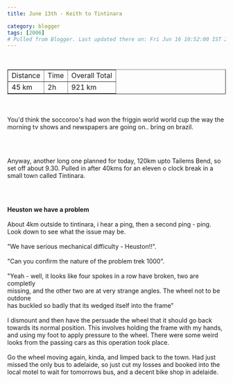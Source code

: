 ```yaml
---
title: June 13th - Keith to Tintinara

category: blogger
tags: [2006]
# Pulled from Blogger. Last updated there on: Fri Jun 16 10:52:00 IST 2006
---
```

<TABLE BORDER="1"><TR><TD>Distance</TD><TD>Time</TD><TD>Overall Total</TD></TR><br /><TR><TD>45 km</TD><TD>2h</TD><TD>921 km</TD></TR></TABLE><br /><br />You'd think the soccoroo's had won the friggin world world cup the way the morning tv shows and newspapers are going on.. bring on brazil.<br /><br /><a onblur="try {parent.deselectBloggerImageGracefully();} catch(e) {}" href="http://photos1.blogger.com/blogger/916/2956/1600/IMG_0840.jpg"><img style="display:block; margin:0px auto 10px; text-align:center;cursor:pointer; cursor:hand;" src="http://photos1.blogger.com/blogger/916/2956/320/IMG_0840.jpg" border="0" alt="" /></a><br /><br />Anyway, another long one planned for today, 120km upto Tailems Bend, so set off about 9.30. Pulled in after 40kms for an eleven o clock break in a small town called Tintinara.<br /><br /><a onblur="try {parent.deselectBloggerImageGracefully();} catch(e) {}" href="http://photos1.blogger.com/blogger/916/2956/1600/IMG_0841.jpg"><img style="display:block; margin:0px auto 10px; text-align:center;cursor:pointer; cursor:hand;" src="http://photos1.blogger.com/blogger/916/2956/320/IMG_0841.jpg" border="0" alt="" /></a><br /><br /><b>Heuston we have a problem</B><br /><br />About 4km outside to tintinara, i hear a ping, then a second ping - ping.<br />Look down to see what the issue may be. <br /><br />"We have serious mechanical difficulty - Heuston!!".<br /><br />"Can you confirm the nature of the problem trek 1000".<br /><br />"Yeah - well, it looks like four spokes in a row have broken, two are completly<br />missing, and the other two are at very strange angles. The wheel not to be outdone<br />has buckled so badly that its wedged itself into the frame"<br /><br />I dismount and then have the persuade the wheel that it should go back towards its normal position. This involves holding the frame with my hands, and using my foot to apply pressure to the wheel. There were some weird looks from the passing cars as this operation took place.<br /><br />Go the wheel moving again, kinda, and limped back to the town. Had just missed the only bus to adelaide, so just cut my losses and booked into the local motel to wait for tomorrows bus, and a decent bike shop in adelaide.
